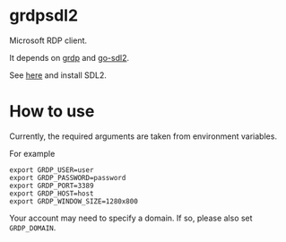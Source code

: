 # grdpsdl2
Microsoft RDP client.

It depends on [grdp](https://github.com/nakagami/grdp) and [go-sdl2](https://github.com/veandco/go-sdl2).

See [here](https://github.com/veandco/go-sdl2?tab=readme-ov-file#requirements) and install SDL2.

# How to use

Currently, the required arguments are taken from environment variables.

For example
```
export GRDP_USER=user
export GRDP_PASSWORD=password
export GRDP_PORT=3389
export GRDP_HOST=host
export GRDP_WINDOW_SIZE=1280x800
```
Your account may need to specify a domain.
If so, please also set `GRDP_DOMAIN`.
